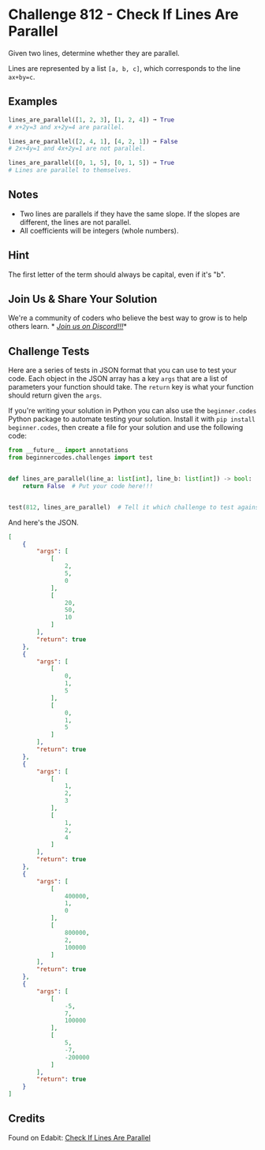 # Challenge 812 - Check If Lines Are Parallel

Given two lines, determine whether they are parallel.

Lines are represented by a list `[a, b, c]`, which corresponds to the line `ax+by=c`.

## Examples
```python
lines_are_parallel([1, 2, 3], [1, 2, 4]) ➞ True
# x+2y=3 and x+2y=4 are parallel.

lines_are_parallel([2, 4, 1], [4, 2, 1]) ➞ False
# 2x+4y=1 and 4x+2y=1 are not parallel.

lines_are_parallel([0, 1, 5], [0, 1, 5]) ➞ True
# Lines are parallel to themselves.
```
## Notes

- Two lines are parallels if they have the same slope. If the slopes are different, the lines are not parallel.
- All coefficients will be integers (whole numbers).

## Hint

The first letter of the term should always be capital, even if it's "b".

## Join Us & Share Your Solution

We're a community of coders who believe the best way to grow is to help others learn. *
*[Join us on Discord!!!](https://discord.gg/sfHykntuGy)**

## Challenge Tests

Here are a series of tests in JSON format that you can use to test your code. Each object in the JSON array has a
key `args` that are a list of parameters your function should take. The `return` key is what your function should return
given the `args`.

If you're writing your solution in Python you can also use the `beginner.codes` Python package to automate testing your
solution. Install it with `pip install beginner.codes`, then create a file for your solution and use the following code:

```python
from __future__ import annotations
from beginnercodes.challenges import test


def lines_are_parallel(line_a: list[int], line_b: list[int]) -> bool:
    return False  # Put your code here!!!


test(812, lines_are_parallel)  # Tell it which challenge to test against
```

And here's the JSON.

```json
[
    {
        "args": [
            [
                2,
                5,
                0
            ],
            [
                20,
                50,
                10
            ]
        ],
        "return": true
    },
    {
        "args": [
            [
                0,
                1,
                5
            ],
            [
                0,
                1,
                5
            ]
        ],
        "return": true
    },
    {
        "args": [
            [
                1,
                2,
                3
            ],
            [
                1,
                2,
                4
            ]
        ],
        "return": true
    },
    {
        "args": [
            [
                400000,
                1,
                0
            ],
            [
                800000,
                2,
                100000
            ]
        ],
        "return": true
    },
    {
        "args": [
            [
                -5,
                7,
                100000
            ],
            [
                5,
                -7,
                -200000
            ]
        ],
        "return": true
    }
]
```

## Credits

Found on Edabit: [Check If Lines Are Parallel](https://edabit.com/challenge/8rEEHcmq8rRaTksd7)
